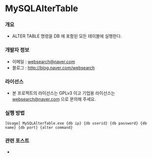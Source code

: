 ﻿# MySQLAlterTable

### 개요

* ALTER TABLE 명령을 DB 에 포함된 모든 테이블에 실행한다.

### 개발자 정보

* 이메일 : websearch@naver.com
* 블로그 : http://blog.naver.com/websearch

### 라이선스

* 본 프로젝트의 라이선스는 GPLv3 이고 기업용 라이선스는 websearch@naver.com 으로 문의해 주세요.

### 실행 방법

```
[Usage] MySQLAlterTable.exe {db ip} {db userid} {db password} {db name} {db port} {alter command}
```

### 관련 포스트

* 

